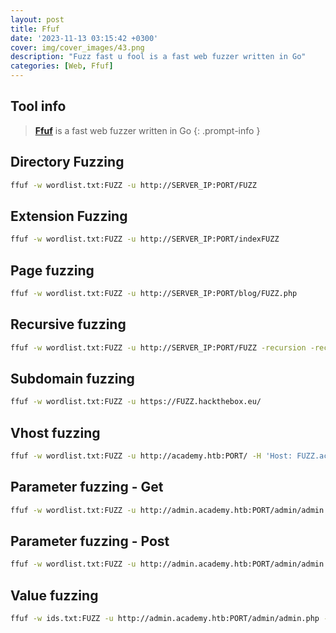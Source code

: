 ```yaml
---
layout: post
title: Ffuf
date: '2023-11-13 03:15:42 +0300'
cover: img/cover_images/43.png
description: "Fuzz fast u fool is a fast web fuzzer written in Go"
categories: [Web, Ffuf]
---
```


## Tool info
> **[Ffuf](https://github.com/ffuf/ffuf)** is a fast web fuzzer written in Go 
{: .prompt-info }

## Directory Fuzzing
```bash
ffuf -w wordlist.txt:FUZZ -u http://SERVER_IP:PORT/FUZZ
```

## Extension Fuzzing
```bash
ffuf -w wordlist.txt:FUZZ -u http://SERVER_IP:PORT/indexFUZZ
```

## Page fuzzing
```bash
ffuf -w wordlist.txt:FUZZ -u http://SERVER_IP:PORT/blog/FUZZ.php
```

## Recursive fuzzing
```bash
ffuf -w wordlist.txt:FUZZ -u http://SERVER_IP:PORT/FUZZ -recursion -recursion-depth 1 -e .php -v
```

## Subdomain fuzzing
```bash
ffuf -w wordlist.txt:FUZZ -u https://FUZZ.hackthebox.eu/
```

## Vhost fuzzing
```bash
ffuf -w wordlist.txt:FUZZ -u http://academy.htb:PORT/ -H 'Host: FUZZ.academy.htb' -fs xxx
```

## Parameter fuzzing - Get
```bash
ffuf -w wordlist.txt:FUZZ -u http://admin.academy.htb:PORT/admin/admin.php?FUZZ=key -fs xxx
```

## Parameter fuzzing - Post
```bash
ffuf -w wordlist.txt:FUZZ -u http://admin.academy.htb:PORT/admin/admin.php -X POST -d 'FUZZ=key' -H 'Content-Type: application/x-www-form-urlencoded' -fs xxx
```

## Value fuzzing
```bash
ffuf -w ids.txt:FUZZ -u http://admin.academy.htb:PORT/admin/admin.php -X POST -d 'id=FUZZ' -H 'Content-Type: application/x-www-form-urlencoded' -fs xxx
```